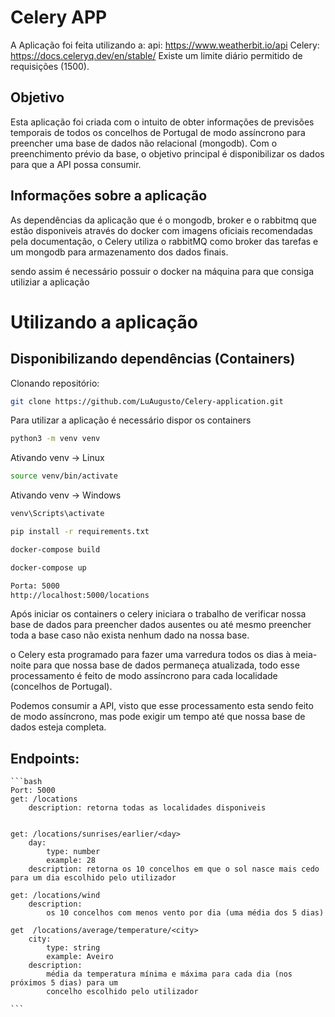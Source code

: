 # Celery APP

A Aplicação foi feita utilizando a:
api: https://www.weatherbit.io/api
Celery: https://docs.celeryq.dev/en/stable/
Existe um limite diário permitido de requisições (1500).

## Objetivo

Esta aplicação foi criada com o intuito de obter informações de previsões temporais de todos os concelhos de Portugal de modo assíncrono para preencher uma base de dados não relacional (mongodb).
Com o preenchimento prévio da base, o objetivo principal é disponibilizar os dados para que a API possa consumir.

## Informações sobre a aplicação

As dependências da aplicação que é o mongodb, broker e o rabbitmq que estão disponiveis através do docker com imagens oficiais recomendadas pela documentação, o Celery utiliza o rabbitMQ como broker das tarefas e um mongodb para armazenamento dos dados finais.

sendo assim é necessário possuir o docker na máquina para que consiga utiliziar a aplicação

# Utilizando a aplicação

## Disponibilizando dependências (Containers)

Clonando repositório:

```bash
git clone https://github.com/LuAugusto/Celery-application.git
```

Para utilizar a aplicação é necessário dispor os containers

```bash
python3 -m venv venv
```

Ativando venv -> Linux

```bash
source venv/bin/activate
```

Ativando venv -> Windows

```bash
venv\Scripts\activate
```

```bash
pip install -r requirements.txt
```

```bash
docker-compose build
```

```bash
docker-compose up
```

```bash
Porta: 5000
http://localhost:5000/locations
```

Após iniciar os containers o celery iniciara o trabalho de verificar nossa base de dados para preencher dados
ausentes ou até mesmo preencher toda a base caso não exista nenhum dado na nossa base.

o Celery esta programado para fazer uma varredura todos os dias à meia-noite para que nossa base de dados
permaneça atualizada, todo esse processamento é feito de modo assíncrono para cada localidade (concelhos de
Portugal).

Podemos consumir a API, visto que esse processamento esta sendo feito de modo assíncrono, mas pode exigir um tempo até que nossa base de dados esteja completa.

## Endpoints:

    ```bash
    Port: 5000
    get: /locations
        description: retorna todas as localidades disponiveis


    get: /locations/sunrises/earlier/<day>
        day:
            type: number
            example: 28
        description: retorna os 10 concelhos em que o sol nasce mais cedo para um dia escolhido pelo utilizador

    get: /locations/wind
        description:
            os 10 concelhos com menos vento por dia (uma média dos 5 dias)

    get  /locations/average/temperature/<city>
        city:
            type: string
            example: Aveiro
        description:
            média da temperatura mínima e máxima para cada dia (nos próximos 5 dias) para um
            concelho escolhido pelo utilizador

    ```

